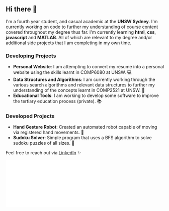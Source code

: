 ## Hi there 👋

I'm a fourth year student, and casual academic at the **UNSW Sydney**. I'm currently working on code to further my understanding of course content covered throughout my degree thus far. I'm currently learning **html**, **css**, **javascript** and **MATLAB**. All of which are relevant to my degree and/or additional side projects that I am completing in my own time. 

### Developing Projects
- **Personal Website**: I am attempting to convert my resume into a personal website using the skills learnt in COMP6080 at UNSW. 💻
- **Data Structures and Algorithms**: I am currently working through the various search algorithms and relevant data structures to further my understanding of the concepts learnt in COMP2521 at UNSW. 🔎
- **Educational Tools**: I am working to develop some software to improve the tertiary education process (private). 📚

### Developed Projects
- **Hand Gesture Robot**: Created an automated robot capable of moving via registered hand movements. 🤖
- **Sudoku Solver**: Simple program that uses a BFS algorithm to solve sudoku puzzles of all sizes. 🧩

Feel free to reach out via [LinkedIn](https://au.linkedin.com/in/nathan-sivalingam-4185b0227?trk=public_profile_browsemap) ✨

![Alt text](file:///G:/My%20Drive/University/Other/Internship/nathan_sivalingam_resume.pdf)

<!--
**nathansivalingam/nathansivalingam** is a ✨ _special_ ✨ repository because its `README.md` (this file) appears on your GitHub profile.

Here are some ideas to get you started:

- 🔭 I’m currently working on ...
- 🌱 I’m currently learning ...
- 👯 I’m looking to collaborate on ...
- 🤔 I’m looking for help with ...
- 💬 Ask me about ...
- 📫 How to reach me: ...
- 😄 Pronouns: ...
- ⚡ Fun fact: ...
-->

